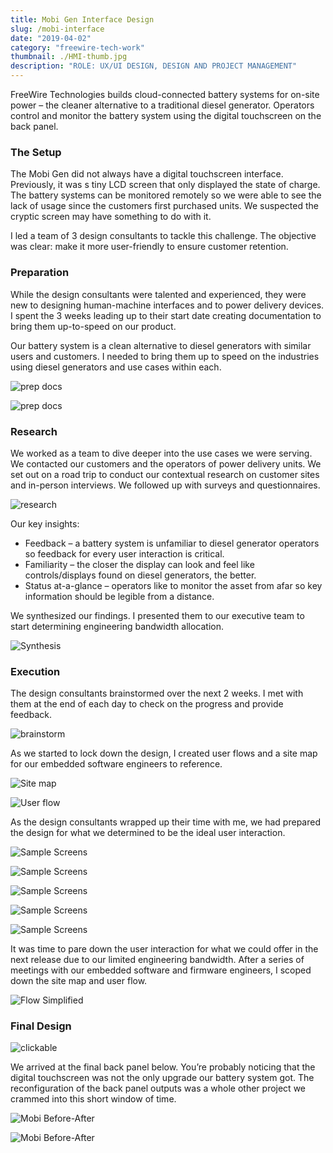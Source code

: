 ```yaml
---
title: Mobi Gen Interface Design
slug: /mobi-interface
date: "2019-04-02"
category: "freewire-tech-work"
thumbnail: ./HMI-thumb.jpg
description: "ROLE: UX/UI DESIGN, DESIGN AND PROJECT MANAGEMENT"
---
```


FreeWire Technologies builds cloud-connected battery systems for on-site power – the cleaner alternative to a traditional diesel generator. Operators control and monitor the battery system using the digital touchscreen on the back panel.

### The Setup

The Mobi Gen did not always have a digital touchscreen interface. Previously, it was s tiny LCD screen that only displayed the state of charge. The battery systems can be monitored remotely so we were able to see the lack of usage since the customers first purchased units. We suspected the cryptic screen may have something to do with it.

I led a team of 3 design consultants to tackle this challenge. The objective was clear: make it more user-friendly to ensure customer retention.

### Preparation

While the design consultants were talented and experienced, they were new to designing human-machine interfaces and to power delivery devices. I spent the 3 weeks leading up to their start date creating documentation to bring them up-to-speed on our product.

Our battery system is a clean alternative to diesel generators with similar users and customers. I needed to bring them up to speed on the industries using diesel generators and use cases within each.

<div className="kg-card kg-image-card kg-width-full">

![prep docs](./gen-general-info.jpg)

</div>

<div className="kg-card kg-image-card kg-width-wide">

![prep docs](./generator-use-cases.jpg)

</div>

### Research

We worked as a team to dive deeper into the use cases we were serving. We contacted our customers and the operators of power delivery units. We set out on a road trip to conduct our contextual research on customer sites and in-person interviews. We followed up with surveys and questionnaires.

<div className="kg-card kg-image-card kg-width-med">

![research](./interviews.jpg)

</div>

Our key insights:

- Feedback – a battery system is unfamiliar to diesel generator operators so feedback for every user interaction is critical.
- Familiarity – the closer the display can look and feel like controls/displays found on diesel generators, the better.
- Status at-a-glance – operators like to monitor the asset from afar so key information should be legible from a distance.

We synthesized our findings. I presented them to our executive team to start determining engineering bandwidth allocation.

<div className="kg-card kg-image-card kg-width-wide">

![Synthesis](./exec_presentation.jpg)

</div>

### Execution

The design consultants brainstormed over the next 2 weeks. I met with them at the end of each day to check on the progress and provide feedback.

<div className="kg-card kg-image-card kg-width-full">

![brainstorm](./MobiGen_whiteboard.jpg)

</div>

As we started to lock down the design, I created user flows and a site map for our embedded software engineers to reference.

<div className="kg-card kg-image-card kg-width-wide">

![Site map](./SerenaXu_siteMap.jpg)

</div>

<div className="kg-card kg-image-card kg-width-wide">

![User flow](./SerenaXu_flowChart.jpg)

</div>

As the design consultants wrapped up their time with me, we had prepared the design for what we determined to be the ideal user interaction.

<div className="kg-card kg-image-card kg-width-full kg-desktop">

![Sample Screens](./final_design_1.jpg)

</div>

<div className="kg-card kg-image-card kg-width-full kg-desktop">

![Sample Screens](./final_design_2.jpg)

</div>

<div className="kg-card kg-image-card kg-width-full kg-mobile">

![Sample Screens](./final_design_mobile_1.jpg)

</div>

<div className="kg-card kg-image-card kg-width-full kg-mobile">

![Sample Screens](./final_design_mobile_2.jpg)

</div>

<div className="kg-card kg-image-card kg-width-full kg-mobile">

![Sample Screens](./final_design_mobile_3.jpg)

</div>

It was time to pare down the user interaction for what we could offer in the next release due to our limited engineering bandwidth. After a series of meetings with our embedded software and firmware engineers, I scoped down the site map and user flow.

<div className="kg-card kg-image-card kg-width-wide">

![Flow Simplified](./flow-simplified.jpg)

</div>

### Final Design

<div className="kg-card kg-image-card kg-width-xs">

![clickable](./Mobi-clickable.gif)

</div>

We arrived at the final back panel below. You’re probably noticing that the digital touchscreen was not the only upgrade our battery system got. The reconfiguration of the back panel outputs was a whole other project we crammed into this short window of time.

<div className="kg-card kg-image-card kg-width-wide kg-desktop">

![Mobi Before-After](./mobi_before-after.jpg)

</div>

<div className="kg-card kg-image-card kg-width-wide kg-mobile">

![Mobi Before-After](./before-after-mobile.jpg)

</div>
